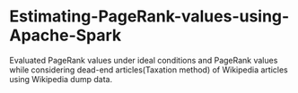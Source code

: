 # Estimating-PageRank-values-using-Apache-Spark

Evaluated PageRank values under ideal conditions and PageRank values while considering dead-end
articles(Taxation method) of Wikipedia articles using Wikipedia dump data.
